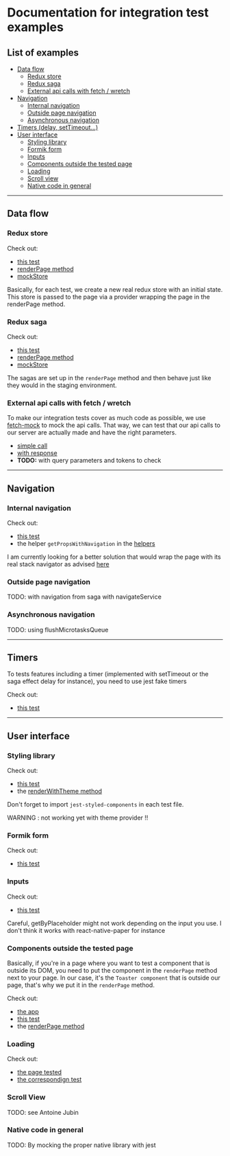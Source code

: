 # Documentation for integration test examples

## List of examples

- [Data flow](#data-flow)
  - [Redux store](#redux-store)
  - [Redux saga](#redux-saga)
  - [External api calls with fetch / wretch](#external-api-calls-with-fetch-/-wretch)
- [Navigation](#navigation)
  - [Internal navigation](#internal-navigation)
  - [Outside page navigation](#outside-page-navigation)
  - [Asynchronous navigation](#asynchronous-navigation)
- [Timers (delay, setTimeout...)](#timers)
- [User interface](#user-interface)
  - [Styling library](#styling-library)
  - [Formik form](#formik-form)
  - [Inputs](#inputs)
  - [Components outside the tested page](#components-outside-the-tested-page)
  - [Loading](#loading)
  - [Scroll view](#scroll-view)
  - [Native code in general](#native-code-in-general)

---

## Data flow

### Redux store

Check out:

- [this test](../../pages/TodoList/__tests__/TodoList.test.tsx)
- [renderPage method](./helpers.tsx)
- [mockStore](./mockStore.ts)

Basically, for each test, we create a new real redux store with an initial state.
This store is passed to the page via a provider wrapping the page in the renderPage method.

### Redux saga

Check out:

- [this test](../../pages/Subscription/__tests__/Subscription.test.tsx)
- [renderPage method](./helpers.tsx)
- [mockStore](./mockStore.ts)

The sagas are set up in the `renderPage` method and then behave just like they would in the staging environment.

### External api calls with fetch / wretch

To make our integration tests cover as much code as possible, we use [fetch-mock](https://github.com/wheresrhys/fetch-mock) to mock the api calls. That way, we can test that our api calls to our server are actually made and have the right parameters.

- [simple call](../../pages/Subscription/__tests__/Subscription.test.tsx)
- [with response](../../pages/Movies/__tests__/Movies.test.tsx)
- **TODO:** with query parameters and tokens to check

---

## Navigation

### Internal navigation

Check out:

- [this test](../../pages/About/__tests__/About.test.tsx)
- the helper `getPropsWithNavigation` in the [helpers](../../utils/tests/./helpers.tsx)

I am currently looking for a better solution that would wrap the page with its real stack navigator as advised [here](https://www.native-testing-library.com/docs/example-navigation)

### Outside page navigation

TODO: with navigation from saga with navigateService

### Asynchronous navigation

TODO: using flushMicrotasksQueue

---

## Timers

To tests features including a timer (implemented with setTimeout or the saga effect delay for instance), you need to use jest fake timers

Check out:

- [this test](../../pages/Movies/__tests__/Movies.test.tsx)

---

## User interface

### Styling library

Check out:

- [this test](../../pages/Subscription/__tests__/Subscription.test.tsx)
- the [renderWithTheme method](./helpers.tsx)

Don't forget to import `jest-styled-components` in each test file.

WARNING : not working yet with theme provider !!

### Formik form

Check out:

- [this test](../../pages/Subscription/__tests__/Subscription.test.tsx)

### Inputs

Check out:

- [this test](../../pages/Subscription/__tests__/Subscription.test.tsx)

Careful, getByPlaceholder might not work depending on the input you use.
I don't think it works with react-native-paper for instance

### Components outside the tested page

Basically, if you're in a page where you want to test a component that is outside its DOM, you need to put the component in the `renderPage` method next to your page.
In our case, it's the `Toaster component` that is outside our page, that's why we put it in the `renderPage` method.

Check out:

- [the app](../../App.tsx)
- [this test](../../pages/Subscription/__tests__/Subscription.test.tsx)
- the [renderPage method](./helpers.tsx)

### Loading

Check out:

- [the page tested](../../pages/Movies/Movies.tsx)
- [the correspondign test](../../pages/Movies/__tests__/Movies.test.tsx)

### Scroll View

TODO: see Antoine Jubin

### Native code in general

TODO: By mocking the proper native library with jest
